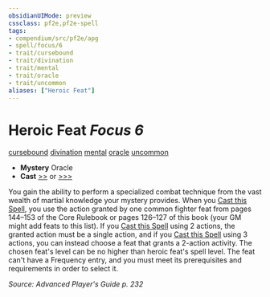 ```yaml
---
obsidianUIMode: preview
cssclass: pf2e,pf2e-spell
tags:
- compendium/src/pf2e/apg
- spell/focus/6
- trait/cursebound
- trait/divination
- trait/mental
- trait/oracle
- trait/uncommon
aliases: ["Heroic Feat"]
---
```

# Heroic Feat *Focus 6*   
[cursebound](../../rules/traits/cursebound-apg.md)  [divination](../../rules/traits/divination.md)  [mental](../../rules/traits/mental.md)  [oracle](../../rules/traits/oracle-apg.md)  [uncommon](../../rules/traits/uncommon.md)  

- **Mystery** Oracle
- **Cast** [>>](../../rules/core-rulebook/chapter-9-playing-the-game.md#Actions "Two-Action") or [>>>](../../rules/core-rulebook/chapter-9-playing-the-game.md#Actions "Three-Action") 

You gain the ability to perform a specialized combat technique from the vast wealth of martial knowledge your mystery provides. When you [Cast this Spell](../../rules/actions/cast-a-spell.md), you use the action granted by one common fighter feat from pages 144–153 of the Core Rulebook or pages 126–127 of this book (your GM might add feats to this list). If you [Cast this Spell](../../rules/actions/cast-a-spell.md) using 2 actions, the granted action must be a single action, and if you [Cast this Spell](../../rules/actions/cast-a-spell.md) using 3 actions, you can instead choose a feat that grants a 2-action activity. The chosen feat's level can be no higher than heroic feat's spell level. The feat can't have a Frequency entry, and you must meet its prerequisites and requirements in order to select it.

*Source: Advanced Player's Guide p. 232*